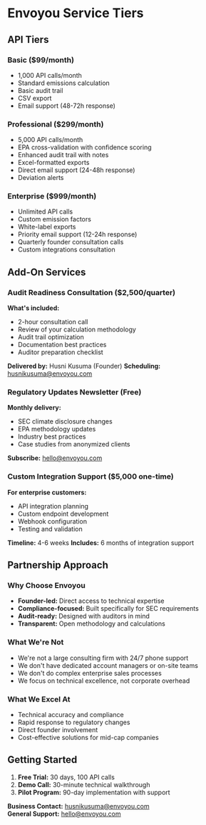 # Envoyou Service Tiers

## API Tiers

### Basic ($99/month)
- 1,000 API calls/month
- Standard emissions calculation
- Basic audit trail
- CSV export
- Email support (48-72h response)

### Professional ($299/month)
- 5,000 API calls/month
- EPA cross-validation with confidence scoring
- Enhanced audit trail with notes
- Excel-formatted exports
- Direct email support (24-48h response)
- Deviation alerts

### Enterprise ($999/month)
- Unlimited API calls
- Custom emission factors
- White-label exports
- Priority email support (12-24h response)
- Quarterly founder consultation calls
- Custom integrations consultation

## Add-On Services

### Audit Readiness Consultation ($2,500/quarter)
**What's included:**
- 2-hour consultation call
- Review of your calculation methodology
- Audit trail optimization
- Documentation best practices
- Auditor preparation checklist

**Delivered by:** Husni Kusuma (Founder)
**Scheduling:** husnikusuma@envoyou.com

### Regulatory Updates Newsletter (Free)
**Monthly delivery:**
- SEC climate disclosure changes
- EPA methodology updates
- Industry best practices
- Case studies from anonymized clients

**Subscribe:** hello@envoyou.com

### Custom Integration Support ($5,000 one-time)
**For enterprise customers:**
- API integration planning
- Custom endpoint development
- Webhook configuration
- Testing and validation

**Timeline:** 4-6 weeks
**Includes:** 6 months of integration support

## Partnership Approach

### Why Choose Envoyou
- **Founder-led:** Direct access to technical expertise
- **Compliance-focused:** Built specifically for SEC requirements
- **Audit-ready:** Designed with auditors in mind
- **Transparent:** Open methodology and calculations

### What We're Not
- We're not a large consulting firm with 24/7 phone support
- We don't have dedicated account managers or on-site teams
- We don't do complex enterprise sales processes
- We focus on technical excellence, not corporate overhead

### What We Excel At
- Technical accuracy and compliance
- Rapid response to regulatory changes
- Direct founder involvement
- Cost-effective solutions for mid-cap companies

## Getting Started
1. **Free Trial:** 30 days, 100 API calls
2. **Demo Call:** 30-minute technical walkthrough
3. **Pilot Program:** 90-day implementation with support

**Business Contact:** husnikusuma@envoyou.com  
**General Support:** hello@envoyou.com